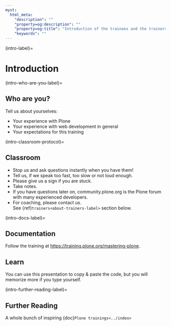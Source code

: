 ```yaml
---
myst:
  html_meta:
    "description": ""
    "property=og:description": ""
    "property=og:title": "Introduction of the trainees and the trainers"
    "keywords": ""
---
```


(intro-label)=

# Introduction

(intro-who-are-you-label)=

## Who are you?

Tell us about yourselves:

- Your experience with Plone
- Your experience with web development in general
- Your expectations for this training

(intro-classroom-protocol)=

## Classroom


- Stop us and ask questions instantly when you have them!
- Tell us, if we speak too fast, too slow or not loud enough.
- Please give us a sign if you are stuck.
- Take notes.
- If you have questions later on, community.plone.org is the Plone forum with many experienced developers.
- For coaching, please contact us.  
  See {ref}`trainers<about-trainers-label>` section below.


(intro-docs-label)=

## Documentation

Follow the training at https://training.plone.org/mastering-plone.


## Learn

You can use this presentation to copy & paste the code, but you will memorize more if you type yourself.


(intro-further-reading-label)=

## Further Reading

A whole bunch of inspiring {doc}`Plone trainings<../index>`
